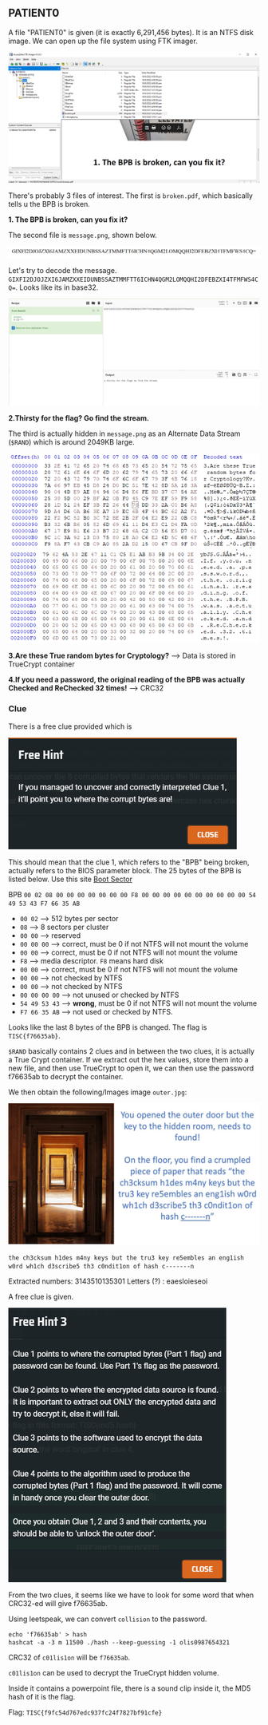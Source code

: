 ## PATIENT0
A file "PATIENT0" is given (it is exactly 6,291,456 bytes). It is an NTFS disk image. We can open up the file system using FTK imager.

![Challenge 3_1](./Images/Challenge3_1.png)

There's probably 3 files of interest. The first is `broken.pdf`, which basically tells u the BPB is broken.

**1. The BPB is broken, can you fix it?**

The second file is `message.png`, shown below. 

![Challenge 3_1_1](./message.png)

Let's try to decode the message. `GIXFI2DJOJZXI6JAMZXXEIDUNBSSAZTMMFTT6ICHN4QGM2LOMQQHI2DFEBZXI4TFMFWS4CQ=`. Looks like its in base32.

![Challenge 3_1_1](./Images/Challenge3_1_1.png)

**2.Thirsty for the flag? Go find the stream.**

The third is actually hidden in `message.png` as an Alternate Data Stream (`$RAND`) which is around 2049KB large. 

![Challenge3_2](./Images/Challenge3_2.png)
![Challenge3_3](./Images/Challenge3_3.png)

**3.Are these True random bytes for Cryptology?** --> Data is stored in TrueCrypt container

**4.If you need a password, the original reading of the BPB was actually Checked and ReChecked 32 times!** --> CRC32

### Clue
There is a free clue provided which is 

![Challenge 3_4](./Images/Challenge3_4.png)

This should mean that the clue 1, which refers to the "BPB" being broken, actually refers to the BIOS parameter block. The 25 bytes of the BPB is listed below. Use this site [Boot Sector](https://www.datarecoveryunion.com/tag/ntfs-boot-sector/)

BPB `00 02 08 00 00 00 00 00 00 00 F8 00 00 00 00 00 00 00 00 00 00 54 49 53 43 F7 66 35 AB`                                                  
* `00 02` --> 512 bytes per sector 
* `08` --> 8 sectors per cluster
* `00 00` --> reserved
* `00 00 00` --> correct, must be 0 if not NTFS will not mount the volume 
* `00 00` --> correct, must be 0 if not NTFS will not mount the volume 
* `F8` --> media descriptor. `F8` means hard disk
* `00 00` --> correct, must be 0 if not NTFS will not mount the volume
* `00 00` --> not checked by NTFS
* `00 00` --> not checked by NTFS
* `00 00 00 00` --> not unused or checked by NTFS
* `54 49 53 43` --> **wrong**, must be 0 if not NTFS will not mount the volume
* `F7 66 35 AB` --> not used or checked by NTFS.

Looks like the last 8 bytes of the BPB is changed. The flag is `TISC{f76635ab}`.

`$RAND` basically contains 2 clues and in between the two clues, it is actually a True Crypt container. If we extract out the hex values, store them into a new file, and then use TrueCrypt to open it, we can then use the password f76635ab to decrypt the container.

We then obtain the following/Images image `outer.jpg`:

![Challenge3_5](./Images/Challenge3_5.jpg)

`the ch3cksum h1des m4ny keys but the tru3 key re5embles an eng1ish w0rd wh1ch d3scribe5 th3 c0ndit1on of hash c-------n`

Extracted numbers: 3143510135301
Letters (?) : eaesloieseoi

A free clue is given.

![Challenge3_6](./Images/Challenge3_6.png)

From the two clues, it seems like we have to look for some word that when CRC32-ed will give f76635ab.

Using leetspeak, we can convert `collision` to the password. 

```
echo 'f76635ab' > hash
hashcat -a -3 m 11500 ./hash --keep-guessing -1 olis0987654321
```

CRC32 of `c01lis1on` will be `f76635ab`.

`c01lis1on` can be used to decrypt the TrueCrypt hidden volume. 

Inside it contains a powerpoint file, there is a sound clip inside it, the MD5 hash of it is the flag. 

Flag: `TISC{f9fc54d767edc937fc24f7827bf91cfe}`
